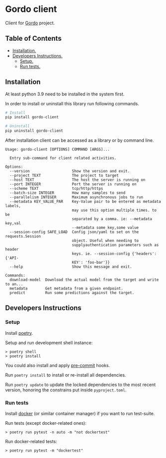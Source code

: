 # Gordo client
Client for [Gordo](https://github.com/equinor/gordo) project.

## Table of Contents

* [Installation.](#Installation)
* [Developers Instructions.](#Developers-Instructions)
    * [Setup.](#Setup)
    * [Run tests.](#Run-tests)
    
## Installation

At least python 3.9 need to be installed in the system first.

In order to install or uninstall this library run following commands.
```bash
# Install
pip install gordo-client

# Uninstall
pip uninstall gordo-client
```
After installation client can be accessed as a library or by command line.
```
Usage: gordo-client [OPTIONS] COMMAND [ARGS]...

  Entry sub-command for client related activities.

Options:
  --version                   Show the version and exit.
  --project TEXT              The project to target
  --host TEXT                 The host the server is running on
  --port INTEGER              Port the server is running on
  --scheme TEXT               tcp/http/https
  --batch-size INTEGER        How many samples to send
  --parallelism INTEGER       Maximum asynchronous jobs to run
  --metadata KEY_VALUE_PAR    Key-Value pair to be entered as metadata labels,
                              may use this option multiple times. to be
                              separated by a comma. ie: --metadata key,val
                              --metadata some key,some value
  --session-config SAFE_LOAD  Config json/yaml to set on the requests.Session
                              object. Useful when needing to
                              supplyauthentication parameters such as header
                              keys. ie. --session-config {'headers': {'API-
                              KEY': 'foo-bar'}}
  --help                      Show this message and exit.

Commands:
  download-model  Download the actual model from the target and write to an...
  metadata        Get metadata from a given endpoint.
  predict         Run some predictions against the target.
```

## Developers Instructions

### Setup

Install [poetry](https://python-poetry.org/docs/#installation).

Setup and run development shell instance:

```console
> poetry shell
> poetry install
```

You could also install and apply [pre-commit](https://pre-commit.com/#usage) hooks.

Run `poetry install` to install or re-install all dependencies.

Run `poetry update` to update the locked dependencies to the most recent
version, honoring the constrains put inside `pyproject.toml`.

### Run tests

Install [docker](https://docs.docker.com/engine/install/) (or similar container manager) if you want to run test-suite.

Run tests (except docker-related ones):

```console
> poetry run pytest -n auto -m "not dockertest"
```

Run docker-related tests:
```console
> poetry run pytest -m "dockertest"
```
